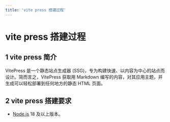 ```yaml
---
title: 'vite press 搭建过程'
---
```

# vite press 搭建过程
## 1 vite press 简介
VitePress 是一个静态站点生成器 (SSG)，专为构建快速、以内容为中心的站点而设计。简而言之，VitePress 获取用 Markdown 编写的内容，对其应用主题，并生成可以轻松部署到任何地方的静态 HTML 页面。
## 2 vite press 搭建要求
- [Node.js](https://nodejs.org/zh-cn) 18 及以上版本。
